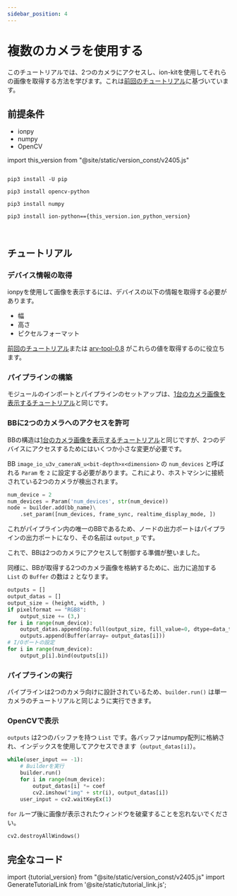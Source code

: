 ```yaml
---
sidebar_position: 4
---
```


# 複数のカメラを使用する

このチュートリアルでは、2つのカメラにアクセスし、ion-kitを使用してそれらの画像を取得する方法を学びます。これは[前回のチュートリアル](display-image)に基づいています。

## 前提条件

* ionpy 
* numpy
* OpenCV

import this_version from "@site/static/version_const/v2405.js"

<pre>
<code class="language-bash">
pip3 install -U pip<br />
pip3 install opencv-python<br />
pip3 install numpy<br />
pip3 install ion-python=={this_version.ion_python_version}<br />
</code>
</pre>

## チュートリアル

### デバイス情報の取得

ionpyを使用して画像を表示するには、デバイスの以下の情報を取得する必要があります。

* 幅
* 高さ
* ピクセルフォーマット

[前回のチュートリアル](obtain-device-info.md)または [arv-tool-0.8](../../external/aravis/arv-tools.md) がこれらの値を取得するのに役立ちます。

### パイプラインの構築

モジュールのインポートとパイプラインのセットアップは、[1台のカメラ画像を表示するチュートリアル](display-image)と同じです。

### BBに2つのカメラへのアクセスを許可

BBの構造は[1台のカメラ画像を表示するチュートリアル](display-image)と同じですが、2つのデバイスにアクセスするためにはいくつか小さな変更が必要です。

BB `image_io_u3v_cameraN_u<bit-depth>x<dimension>` の `num_devices` と呼ばれる `Param` を `2` に設定する必要があります。これにより、ホストマシンに接続されている2つのカメラが検出されます。

```python
num_device = 2
num_devices = Param('num_devices', str(num_device))
node = builder.add(bb_name)\
    .set_param([num_devices, frame_sync, realtime_display_mode, ])
```

これがパイプライン内の唯一のBBであるため、ノードの出力ポートはパイプラインの出力ポートになり、その名前は `output_p` です。

これで、BBは2つのカメラにアクセスして制御する準備が整いました。

同様に、BBが取得する2つのカメラ画像を格納するために、出力に追加する `List` の `Buffer` の数は `2` となります。

```python
outputs = []
output_datas = []
output_size = (height, width, )
if pixelformat == "RGB8":
    output_size += (3,)
for i in range(num_device):
    output_datas.append(np.full(output_size, fill_value=0, dtype=data_type))
    outputs.append(Buffer(array= output_datas[i]))
# I/Oポートの設定
for i in range(num_device):
    output_p[i].bind(outputs[i])
```

### パイプラインの実行

パイプラインは2つのカメラ向けに設計されているため、`builder.run()` は単一カメラのチュートリアルと同じように実行できます。

### OpenCVで表示

`outputs` は2つのバッファを持つ `List` です。各バッファはnumpy配列に格納され、インデックスを使用してアクセスできます（`output_datas[i]`）。

```python
while(user_input == -1):
    # Builderを実行
    builder.run()
    for i in range(num_device):
        output_datas[i] *= coef
        cv2.imshow("img" + str(i), output_datas[i])
    user_input = cv2.waitKeyEx(1)
```

`for` ループ後に画像が表示されたウィンドウを破棄することを忘れないでください。

```python
cv2.destroyAllWindows()
```

## 完全なコード

import {tutorial_version} from "@site/static/version_const/v2405.js"
import GenerateTutorialLink from '@site/static/tutorial_link.js';

<GenerateTutorialLink language="python" tag={tutorial_version} tutorialfile="tutorial1_display_2cam" />
